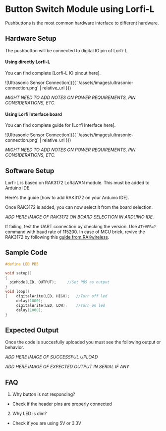# Button Switch Module using Lorfi-L

Pushbuttons is the most common hardware interface to different hardware.

## Hardware Setup

The pushbutton will be connected to digital IO pin of Lorfi-L. 

#### Using directly Lorfi-L

You can find complete [Lorfi-L IO pinout here].

![Ultrasonic Sensor Connection]({{ '/assets/images/ultrasonic-connection.png' | relative_url }})

*MIGHT NEED TO ADD NOTES ON POWER REQUIREMENTS, PIN CONSIDERATIONS, ETC.*

#### Using Lorfi Interface board

You can find complete guide for [Lorfi Interface here].

![Ultrasonic Sensor Connection]({{ '/assets/images/ultrasonic-connection.png' | relative_url }})

*MIGHT NEED TO ADD NOTES ON POWER REQUIREMENTS, PIN CONSIDERATIONS, ETC.*

## Software Setup

Lorfi-L is based on RAK3172 LoRaWAN module. This must be added to Arduino IDE.

Here's the guide [how to add RAK3172 on your Arduino IDE].

Once RAK3172 is added, you can now select it from the board selection.

*ADD HERE IMAGE OF RAK3172 ON BOARD SELECTION IN ARDUINO IDE.*

If failing, test the UART connection by checking the version. Use `AT+VER=?` command with baud rate of 115200. In case of MCU brick, revive the RAK3172 by following this [guide from RAKwireless](https://learn.rakwireless.com/hc/en-us/articles/26687606549911-How-To-Guide-STM32CubeProgrammer-for-RAK-Modules).

## **Sample Code**
```c
#define LED PB5

void setup()
{
  pinMode(LED, OUTPUT);     //Set PB5 as output
}
void loop()
{    digitalWrite(LED, HIGH);   //Turn off led
     delay(1000);
     digitalWrite(LED, LOW);    //Turn on led
     delay(1000);
}
```

## Expected Output

Once the code is succesfully uploaded you must see the following output or behavior.

*ADD HERE IMAGE OF SUCCESSFUL UPLOAD*

*ADD HERE IMAGE OF EXPECTED OUTPUT IN SERIAL IF ANY*

## FAQ

1. Why button is not responding?
- Check if the header pins are properly connected

2. Why LED is dim?
- Check if you are using 5V or 3.3V

